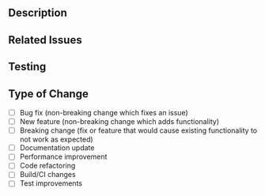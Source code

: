 ## Description

<!-- Provide a clear and concise description of the changes in this PR -->

## Related Issues

<!-- Link to related issues using keywords like "Closes #123" or "Fixes #456" -->

## Testing

<!-- Describe the tests you ran to verify your changes -->

## Type of Change

<!-- Mark relevant options with an "x" -->

- [ ] Bug fix (non-breaking change which fixes an issue)
- [ ] New feature (non-breaking change which adds functionality)
- [ ] Breaking change (fix or feature that would cause existing functionality to not work as
  expected)
- [ ] Documentation update
- [ ] Performance improvement
- [ ] Code refactoring
- [ ] Build/CI changes
- [ ] Test improvements
